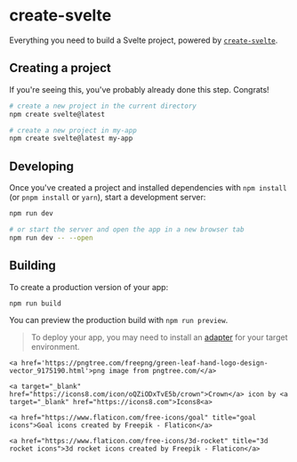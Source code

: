 # create-svelte

Everything you need to build a Svelte project, powered by [`create-svelte`](https://github.com/sveltejs/kit/tree/main/packages/create-svelte).

## Creating a project

If you're seeing this, you've probably already done this step. Congrats!

```bash
# create a new project in the current directory
npm create svelte@latest

# create a new project in my-app
npm create svelte@latest my-app
```

## Developing

Once you've created a project and installed dependencies with `npm install` (or `pnpm install` or `yarn`), start a development server:

```bash
npm run dev

# or start the server and open the app in a new browser tab
npm run dev -- --open
```

## Building

To create a production version of your app:

```bash
npm run build
```

You can preview the production build with `npm run preview`.

> To deploy your app, you may need to install an [adapter](https://kit.svelte.dev/docs/adapters) for your target environment.

`<a href='https://pngtree.com/freepng/green-leaf-hand-logo-design-vector_9175190.html'>png image from pngtree.com/</a>`

`<a target="_blank" href="https://icons8.com/icon/oQZiODxTvE5b/crown">Crown</a> icon by <a target="_blank" href="https://icons8.com">Icons8<a>`

`<a href="https://www.flaticon.com/free-icons/goal" title="goal icons">Goal icons created by Freepik - Flaticon</a>`

`<a href="https://www.flaticon.com/free-icons/3d-rocket" title="3d rocket icons">3d rocket icons created by Freepik - Flaticon</a>`
